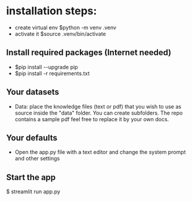 # installation steps:
* create virtual env $python -m venv .venv
* activate it $source .venv/bin/activate
## Install required packages (Internet needed)
* $pip install --upgrade pip
* $pip install -r requirements.txt
## Your datasets 
* Data: place the knowledge files (text or pdf) that you wish to use as source inside the "data" folder. You can create subfolders. The repo contains a sample pdf feel free to replace it by your own docs.
## Your defaults
* Open the app.py file with a text editor and change the system prompt and other settings
## Start the app
$ streamlit run app.py



